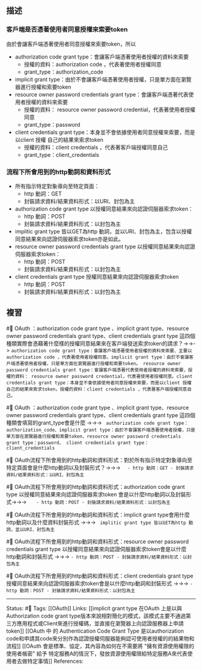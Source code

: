 
## 描述




### 客戶端是否憑著使用者同意授權來索要token


由於會讓客戶端憑著使用者同意授權來索要token，所以
- authorization code grant type：會讓客戶端憑著使用者授權的資料來索要
	- 授權的資料：authorization code ，代表著使用者授權同意
	- grant_type：authorization_code
-  implicit grant type：由於不會讓客戶端憑著使用者授權，只是單方面在瀏覽器進行授權和索要token
- resource owner password credentials grant type：會讓客戶端憑著代表使用者授權的資料來索要
	- 授權的資料： resource owner password credential，代表著使用者授權同意
	- grant_type：password
- client credentials grant type：本身並不會依據使用者同意授權來索要，而是以client 授權 自己的結果來索求token
	- 授權的資料：client credentials ，代表著客戶端授權同意自己
	- grant_type：client_credentials

### 流程下所會用到的http動詞和資料形式

- 所有指示特定對象導向至特定頁面：
	- http 動詞：GET
	- 封裝請求資料/結果資料形式：以URI、封包為主
- authorization code grant type 以授權同意結果來向認證伺服器索求token：
	- http 動詞：POST
	- 封裝請求資料/結果資料形式：以封包為主
- implitic grant type 皆以GET為http 動詞，並以URI、封包為主，包含以授權同意結果來向認證伺服器索求token亦是如此。
- resource owner password credentials grant type 以授權同意結果來向認證伺服器索求token：
	- http 動詞：POST
	- 封裝請求資料/結果資料形式：以封包為主
- client credentials grant type 授權同意結果來向認證伺服器索求token
	- http 動詞：POST
	- 封裝請求資料/結果資料形式：以封包為主



## 複習

#🧠 OAuth ：authorization code grant type 、implicit grant type、resource owner password credentials grant type、client credentials grant type 這四個種類實際會憑藉著什麼樣的授權同意結果來在客戶端發送索求token的請求？->->-> `authorization code grant type：會讓客戶端憑著使用者授權的資料來索要、主要以authorization code ，代表著使用者授權同意。implicit grant type：由於不會讓客戶端憑著使用者授權，只是單方面在瀏覽器進行授權和索要token。 resource owner password credentials grant type：會讓客戶端憑著代表使用者授權的資料來索要，授權的資料： resource owner password credential，代表著使用者授權同意。client credentials grant type：本身並不會依據使用者同意授權來索要，而是以client 授權 自己的結果來索求token，授權的資料：client credentials ，代表著客戶端授權同意自己。`
<!--SR:!2023-04-03,10,250-->

#🧠 OAuth ：authorization code grant type 、implicit grant type、resource owner password credentials grant type、client credentials grant type 這四個種類會填寫的grant_type會是什麼 ->->-> ` authorization code grant type：authorization_code、implicit grant type：由於不會讓客戶端憑著使用者授權，只是單方面在瀏覽器進行授權和索要token、resource owner password credentials grant type：password、 client credentials grant type：client_credentials`
<!--SR:!2023-04-27,25,250-->


#🧠 OAuth流程下所會用到的http動詞和資料形式：對於所有指示特定對象導向至特定頁面會是什麼http動詞以及封裝形式？->->-> `	- http 動詞：GET - 封裝請求資料/結果資料形式：以URI、封包為主`
<!--SR:!2023-04-28,26,250-->

#🧠 OAuth流程下所會用到的http動詞和資料形式：authorization code grant type 以授權同意結果來向認證伺服器索求token 會是以什麼http動詞以及封裝形式->->-> `	- http 動詞：POST - 封裝請求資料/結果資料形式：以封包為主`
<!--SR:!2023-05-04,28,250-->

#🧠 OAuth流程下所會用到的http動詞和資料形式：implicit grant type會用什麼http動詞以及什麼資料封裝形式 ->->-> ` implitic grant type 皆以GET為http 動詞，並以URI、封包為主`
<!--SR:!2023-04-26,24,250-->

#🧠 OAuth流程下所會用到的http動詞和資料形式：resource owner password credentials grant type 以授權同意結果來向認證伺服器索求token會是以什麼http動詞和封裝形式 ->->-> `- http 動詞：POST - 封裝請求資料/結果資料形式：以封包為主`
<!--SR:!2023-04-03,10,250-->

#🧠 OAuth流程下所會用到的http動詞和資料形式：client credentials grant type 授權同意結果來向認證伺服器索求token會是以什麼http動詞和封裝形式 ->->-> `- http 動詞：POST - 封裝請求資料/結果資料形式：以封包為主`
<!--SR:!2023-04-03,10,250-->







---
Status: #🌱 
Tags:
[[OAuth]]
Links:
[[implicit grant type 在OAuth 上是以與Authorization code grant type版本來說相對簡化的模式，該模式主要不通過第三方應用程式或Client來進行授權碼，並直接在瀏覽器上向認證服務器上申請token]]
[[OAuth 中 的 Authentication Code Grant Type 是以authorization code和申請其code來分別作為認證授權伺服器能夠認可使用者授權的的結果物和流程]]
[[OAuth 會是標準、協定，其內容為如何在不需要將 "擁有資源使用權限的使用者帳密" 給予 特定服務A的情況下，發放資源使用權限給特定服務A來代表使用者去做特定事情]]
References: